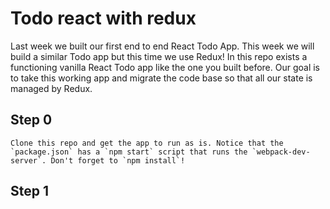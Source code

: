 # Todo react with redux

 Last week we built our first end to end React Todo App. This week we will build a similar Todo app but this time we use Redux! In this repo exists a functioning vanilla React Todo app like the one you built before. Our goal is to take this working app and migrate the code base so that all our state is managed by Redux. 

## Step 0
    Clone this repo and get the app to run as is. Notice that the `package.json` has a `npm start` script that runs the `webpack-dev-server`. Don't forget to `npm install`!

## Step 1
